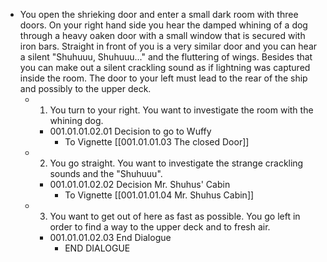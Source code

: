 - You open the shrieking door and enter a small dark room with three doors. On your right hand side you hear the damped whining of a dog through a heavy oaken door with a small window that is secured with iron bars. Straight in front of you is a very similar door and you can hear a silent "Shuhuuu, Shuhuuu..." and the fluttering of wings. Besides that you can make out a silent crackling sound as if lightning was captured inside the room. The door to your left must lead to the rear of the ship and possibly to the upper deck.
	- 1. You turn to your right. You want to investigate the room with the whining dog.
		- 001.01.01.02.01 Decision to go to Wuffy
			- To Vignette [[001.01.01.03 The closed Door]]
	- 2. You go straight. You want to investigate the strange crackling sounds and the "Shuhuuu".
		- 001.01.01.02.02 Decision Mr. Shuhus' Cabin
			- To Vignette [[001.01.01.04 Mr. Shuhus Cabin]]
	- 3. You want to get out of here as fast as possible. You go left in order to find a way to the upper deck and to fresh air.
		- 001.01.01.02.03 End Dialogue
			- END DIALOGUE